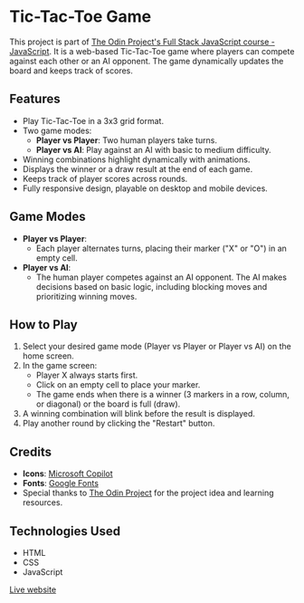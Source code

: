 # Tic-Tac-Toe Game
This project is part of [The Odin Project's Full Stack JavaScript course - JavaScript](https://www.theodinproject.com/paths/full-stack-javascript/courses/javascript). It is a web-based Tic-Tac-Toe game where players can compete against each other or an AI opponent. The game dynamically updates the board and keeps track of scores.

## Features
- Play Tic-Tac-Toe in a 3x3 grid format.
- Two game modes:
  - **Player vs Player**: Two human players take turns.
  - **Player vs AI**: Play against an AI with basic to medium difficulty.
- Winning combinations highlight dynamically with animations.
- Displays the winner or a draw result at the end of each game.
- Keeps track of player scores across rounds.
- Fully responsive design, playable on desktop and mobile devices.

## Game Modes
- **Player vs Player**:
  - Each player alternates turns, placing their marker ("X" or "O") in an empty cell.
- **Player vs AI**:
  - The human player competes against an AI opponent. The AI makes decisions based on basic logic, including blocking moves and prioritizing winning moves.

## How to Play
1. Select your desired game mode (Player vs Player or Player vs AI) on the home screen.
2. In the game screen:
   - Player X always starts first.
   - Click on an empty cell to place your marker.
   - The game ends when there is a winner (3 markers in a row, column, or diagonal) or the board is full (draw).
3. A winning combination will blink before the result is displayed.
4. Play another round by clicking the "Restart" button.

## Credits
- **Icons**: [Microsoft Copilot](https://copilot.microsoft.com/)
- **Fonts**: [Google Fonts](https://fonts.google.com/)
- Special thanks to [The Odin Project](https://www.theodinproject.com/) for the project idea and learning resources.

## Technologies Used
- HTML
- CSS
- JavaScript

[Live website](https://adjeteysowah.github.io/tic-tac-toe/)
